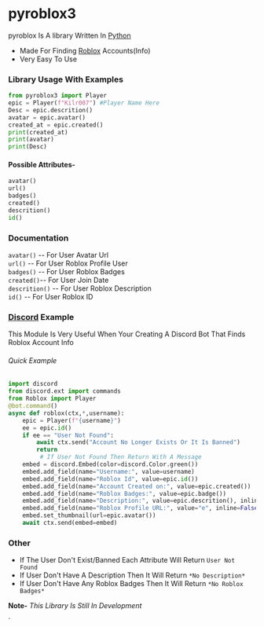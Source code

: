 # **pyroblox3**



pyroblox Is A library Written In [Python](https://www.python.org/)
  - Made For Finding [Roblox](https://www.roblox.com) Accounts(Info)
  - Very Easy To Use
###  Library Usage With Examples
```py
from pyroblox3 import Player
epic = Player(f"Kilr007") #Player Name Here 
Desc = epic.descrition()
avatar = epic.avatar()
created_at = epic.created()
print(created_at)
print(avatar)
print(Desc)
```
#### Possible Attributes-
```python
avatar() 
url()
badges()
created()
descrition()
id()
```


### Documentation
`avatar()` -- For User Avatar Url  
`url()` --  For User Roblox Profile User  
`badges()` --  For User Roblox Badges  
`created()`-- For User Join Date  
`descrition()` --  For User Roblox Description  
`id()` --  For User Roblox ID  
### [Discord](https://discord.com) Example
This Module Is Very Useful When Your Creating A Discord Bot That Finds Roblox Account Info
###### Quick Example
```python
import discord
from discord.ext import commands
from Roblox import Player
@bot.command()
async def roblox(ctx,*,username):
    epic = Player(f"{username}")
    ee = epic.id()
    if ee == "User Not Found":
        await ctx.send("Account No Longer Exists Or It Is Banned") 
        return
         # If User Not Found Then Return With A Message
    embed = discord.Embed(color=discord.Color.green())
    embed.add_field(name="Username:", value=username)
    embed.add_field(name="Roblox Id", value=epic.id())
    embed.add_field(name="Account Created on:", value=epic.created())
    embed.add_field(name="Roblox Badges:", value=epic.badge())
    embed.add_field(name="Description:", value=epic.descrition(), inline=False)
    embed.add_field(name="Roblox Profile URL:", value="e", inline=False)
    embed.set_thumbnail(url=epic.avatar())
    await ctx.send(embed=embed)
```

### Other
 - If The User Don't Exist/Banned Each Attribute Will Return `User Not Found`
 - If User Don't Have A Description Then It Will Return `*No Description*`
 - If User Don't Have Any Roblox Badges Then It Will Return `*No Roblox Badges*`
 
**Note-** *This Library Is Still In Development*







`







